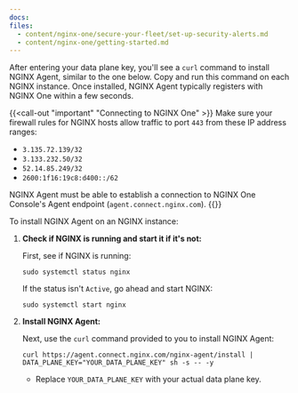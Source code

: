 ```yaml
---
docs:
files:
  - content/nginx-one/secure-your-fleet/set-up-security-alerts.md
  - content/nginx-one/getting-started.md
---
```


After entering your data plane key, you'll see a `curl` command to install NGINX Agent, similar to the one below. Copy and run this command on each NGINX instance. Once installed, NGINX Agent typically registers with NGINX One within a few seconds.

{{<call-out "important" "Connecting to NGINX One" >}}
 Make sure your firewall rules for NGINX hosts allow traffic to port `443` from these IP address ranges:

- `3.135.72.139/32`
- `3.133.232.50/32`
- `52.14.85.249/32`
- `2600:1f16:19c8:d400::/62`

NGINX Agent must be able to establish a connection to NGINX One Console's Agent endpoint (`agent.connect.nginx.com`).
{{</call-out>}}

To install NGINX Agent on an NGINX instance:

1. **Check if NGINX is running and start it if it's not:**

    First, see if NGINX is running:

    ```shell
    sudo systemctl status nginx
    ```

    If the status isn't `Active`, go ahead and start NGINX:

    ```shell
    sudo systemctl start nginx
    ```

2. **Install NGINX Agent:**

    Next, use the `curl` command provided to you to install NGINX Agent:

    ``` shell
    curl https://agent.connect.nginx.com/nginx-agent/install | DATA_PLANE_KEY="YOUR_DATA_PLANE_KEY" sh -s -- -y
    ```

   - Replace `YOUR_DATA_PLANE_KEY` with your actual data plane key.
